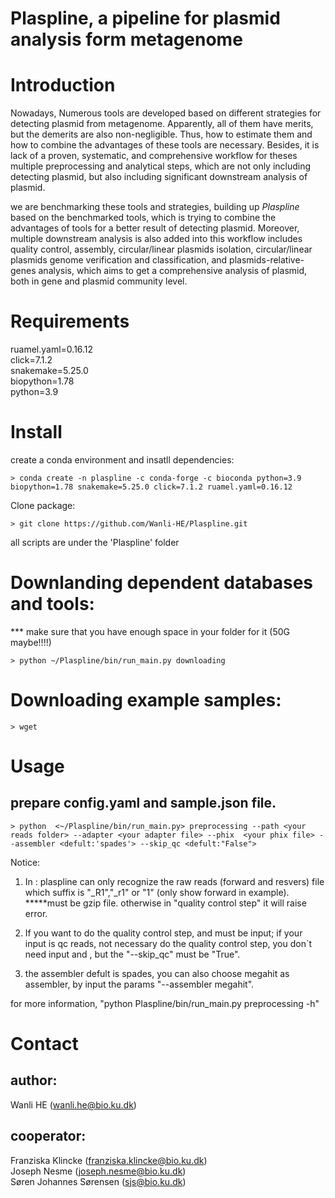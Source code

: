 # Plaspline, a pipeline for plasmid analysis form metagenome

# Introduction
Nowadays, Numerous tools are developed based on different strategies for detecting plasmid from metagenome. Apparently, all of them have merits, but the demerits are also non-negligible. Thus, how to estimate them and how to combine the advantages of these tools are necessary. Besides, it is lack of a proven, systematic, and comprehensive workflow for theses multiple preprocessing and analytical steps, which are not only including detecting plasmid, but also including significant downstream analysis of plasmid.   
  
we are benchmarking these tools and strategies, building up *Plaspline* based on the benchmarked tools, which is trying to combine the advantages of tools for a better result of detecting plasmid. Moreover, multiple downstream analysis is also added into this workflow includes quality control, assembly, circular/linear plasmids isolation, circular/linear plasmids genome verification and classification, and plasmids-relative-genes analysis, which aims to get a comprehensive analysis of plasmid, both in gene and plasmid community level. 


# Requirements
ruamel.yaml=0.16.12  
click=7.1.2  
snakemake=5.25.0  
biopython=1.78  
python=3.9

# Install  
create a conda environment and insatll dependencies:  
```
> conda create -n plaspline -c conda-forge -c bioconda python=3.9 biopython=1.78 snakemake=5.25.0 click=7.1.2 ruamel.yaml=0.16.12
```

Clone package:  
```
> git clone https://github.com/Wanli-HE/Plaspline.git 
```  
all scripts are under the 'Plaspline' folder


# Downlanding dependent databases and tools:

*** make sure that you have enough space in your folder for it (50G maybe!!!!)

```
> python ~/Plaspline/bin/run_main.py downloading       
```
 

# Downloading example samples:

```
> wget 
```


# Usage
## prepare config.yaml and sample.json file.

```
> python  <~/Plaspline/bin/run_main.py> preprocessing --path <your reads folder> --adapter <your adapter file> --phix  <your phix file> --assembler <defult:'spades'> --skip_qc <defult:"False">
```
Notice: 
1. In <your reads folder>: plaspline can only recognize the raw reads (forward and resvers) file which suffix is "_R1","_r1"  or "1" (only show forward in example).  
      *****must be gzip file. otherwise in "quality control step" it will raise error.

2. If you want to do the quality control step,  <your adapter file> and <your phix file> must be input;    if your input is qc reads, not necessary do the  quality control step,  you don`t need input <your adapter file> and <your phix file>, but the  "--skip_qc" must be "True".

3. the assembler defult is spades, you can also choose megahit as assembler, by input the params "--assembler megahit".

for more information, "python Plaspline/bin/run_main.py preprocessing -h" 
  


# Contact

## author:   
   Wanli HE (wanli.he@bio.ku.dk)

## cooperator:  
   Franziska Klincke (franziska.klincke@bio.ku.dk)  
   Joseph Nesme (joseph.nesme@bio.ku.dk)  
   Søren Johannes Sørensen (sjs@bio.ku.dk)
